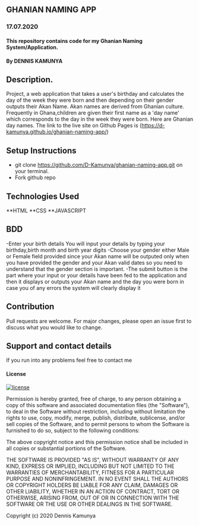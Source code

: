 ##  GHANIAN NAMING APP
### 17.07.2020
#### This repository contains code for my Ghanian Naming System/Application.
#### By **DENNIS KAMUNYA**
## Description.
Project, a web application that takes a user's birthday and calculates the day of the week they were born and then depending on their gender outputs their Akan Name. 
Akan names are derived from Ghanian culture. Frequently in Ghana,children are given their first name as a 'day name' which corresponds to the day in the week they were born. Here are Ghanian day names.
The link to the live site on Github Pages is (https://d-kamunya.github.io/ghanian-naming-app/)                                  
##  Setup Instructions
* git clone https://github.com/D-Kamunya/ghanian-naming-app.git on your terminal.
* Fork github repo
## Technologies Used
**HTML
**CSS 
**JAVASCRIPT
## BDD
-Enter your birth details
You will input your details by typing your birthday,birth month and birth year digits
-Choose your gender either Male or Female field provided since your Akan name will be outputed only when you have provided the gender and your Akan valid dates so you need to understand that the gender section is important.
-The submit button is the part where your input or your details have been fed to the application and then it displays or outputs your Akan name and the day you were born in case you of any errors the system will clearly display it
## Contribution
Pull requests are welcome. For major changes, please open an issue first to discuss what you would like to change.
## Support and contact details
If you run into any problems feel free to contact me
#### License
[![license](https://img.shields.io/github/license/DAVFoundation/captain-n3m0.svg?style=flat-square)](https://github.com/DAVFoundation/captain-n3m0/blob/master/LICENSE)

Permission is hereby granted, free of charge, to any person obtaining a copy of this software and associated documentation files (the "Software"), to deal in the Software without restriction, including without limitation the rights to use, copy, modify, merge, publish, distribute, sublicense, and/or sell copies of the Software, and to permit persons to whom the Software is furnished to do so, subject to the following conditions:

The above copyright notice and this permission notice shall be included in all copies or substantial portions of the Software.

THE SOFTWARE IS PROVIDED "AS IS", WITHOUT WARRANTY OF ANY KIND, EXPRESS OR IMPLIED, INCLUDING BUT NOT LIMITED TO THE WARRANTIES OF MERCHANTABILITY, FITNESS FOR A PARTICULAR PURPOSE AND NONINFRINGEMENT. IN NO EVENT SHALL THE AUTHORS OR COPYRIGHT HOLDERS BE LIABLE FOR ANY CLAIM, DAMAGES OR OTHER LIABILITY, WHETHER IN AN ACTION OF CONTRACT, TORT OR OTHERWISE, ARISING FROM, OUT OF OR IN CONNECTION WITH THE SOFTWARE OR THE USE OR OTHER DEALINGS IN THE SOFTWARE.

Copyright (c) 2020 Dennis Kamunya